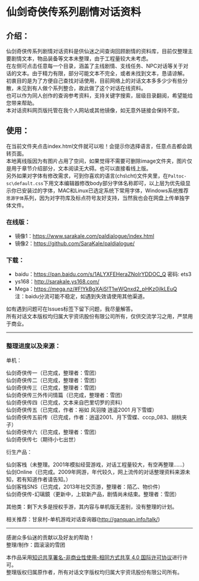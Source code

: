 # 仙剑奇侠传系列剧情对话资料

## 介绍：
 仙剑奇侠传系列剧情对话资料是供仙迷之间查询回顾剧情的资料库，目前仅整理主要剧情文本，物品装备等文本未整理，由于工程量较大未考虑。   
 在左侧可点击任意每一个目录，涵盖了主线剧情、支线任务、NPC对话等关于对话的文本。由于精力有限，部分可能文本不完全，或者未找到文本，恳请谅解。   
 初衷目的是为了方便自己查找对话使用，目前网络上的对话文本多多少少有些分散，未见到有人做个系列整合，故此做了这个对话在线资料。   
 也可以作为同人创作的查询参考资料，支持关键字搜索，层级目录翻阅，希望能给您带来帮助。   
 本对话资料网页版托管在我个人网站或其他镜像，如无意外链接会保持不变。   

## 使用：
 在当前文件夹点击index.html文件就可以啦！会提示你选择语言，任意点击都会跳转页面。   
 本地离线版因为有图片占用了空间，如果觉得不需要可删除image文件夹，图片仅是用于章节介绍部分，文本阅读无大碍。也可以直接看线上版。   
 另外如果对字体有修改需求，可到你喜欢的语言(chs\cht)文件夹里，在<code>Paltoc-sc\default.css</code>下用文本编辑器修改body部分字体名称即可，以上层为优先级显示你已安装过的字体，MAC和Linux已选定系统下常用字体，Windows系统推荐<code>思源字体</code>系列，因为对字符库及标点符号友好支持，当然我也会在网盘上传单独字体文件。

### 在线版：

  - 镜像1：https://www.sarakale.com/paldialogue/index.html
  - 镜像2：https://github.com/SaraKale/paldialogue/

### 下载：

  - baidu：https://pan.baidu.com/s/1ALYXFEHeraZNoIrYDDOC_Q 密码: ets3
  - ys168：http://sarakale.ys168.com/   
  - Mega：https://mega.nz/#F!YkBgXAiS!T1wWQnxd2_pHKz0jlkLEuQ   
  注：baidu分流可能不稳定，如遇到失效请使用其他渠道。

  如有遇到问题可在Issues标签下留下问题，我尽量解答。  
  所有对话文本版权均归属大宇资讯股份有限公司所有，仅供交流学习之用，严禁用于商业。
  
-----------------------------------

### 整理进度以及来源：

单机：

  仙剑奇侠传一（已完成，整理者：雪团）   
  仙剑奇侠传二（已完成，整理者：雪团）  
  仙剑奇侠传三（已完成，整理者：雪团）  
  仙剑奇侠传三外传问情篇（已完成，整理者：雪团）  
  仙剑奇侠传四（已完成，文本来自巴里切罗的资料）  
  仙剑奇侠传五（已完成，作者：裕如 风羽陵 逍遥2001 月下雪蝶）  
  仙剑奇侠传五前传（已完成，作者：逍遥2001、月下雪蝶、cccp_083、胡桃夹子）  
  仙剑奇侠传六（已完成，整理者：雪团）   
  仙剑奇侠传七（期待小七出世）  
  
衍生产品：
   
  仙剑客栈（未整理。2001年模拟经营游戏，对话工程量较大，有空再整理……）  
  仙剑Online（已完成。2009年网游，年代较久，网上流传的对话整理资料来源未知，若有知道作者请告知。）  
  仙剑客栈SNS（已完成，2013年社交页游，整理者：陌乙、物价件）  
  仙剑奇侠传-幻璃鏡（更新中，上软新产品，剧情尚未结束。整理者：雪团）

其他类：剩下大多是授权手游，其内容与单机版无差别，没有整理的计划。

相关推荐：甘泉村-单机游戏对话查询器(http://ganquan.info/talk/)

-----------------------------------

感谢众多仙迷的贡献以及好友的帮助！  
整理/制作：圆滚滚的雪团

本作品采用[知识共享署名-非商业性使用-相同方式共享 4.0 国际许可协议](https://creativecommons.org/licenses/by-nc-sa/4.0/)进行许可。  
整理版权归属原作者，所有对话文字版权均归属大宇资讯股份有限公司所有。

